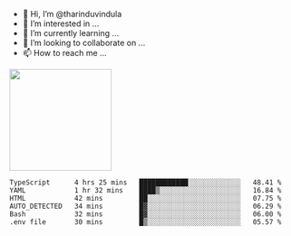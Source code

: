 - 👋 Hi, I’m @tharinduvindula
- 👀 I’m interested in ...
- 🌱 I’m currently learning ...
- 💞️ I’m looking to collaborate on ...
- 📫 How to reach me ...

<!---
tharinduvindula/tharinduvindula is a ✨ special ✨ repository because its `README.md` (this file) appears on your GitHub profile.
You can click the Preview link to take a look at your changes.
--->

<img height="180em" src="https://github-readme-stats.vercel.app/api?username=tharinduvindula&show_icons=true&hide_border=false&&count_private=true&include_all_commits=true" />


<!--START_SECTION:waka-->

```text
TypeScript      4 hrs 25 mins   ████████████░░░░░░░░░░░░░   48.41 %
YAML            1 hr 32 mins    ████▒░░░░░░░░░░░░░░░░░░░░   16.84 %
HTML            42 mins         ██░░░░░░░░░░░░░░░░░░░░░░░   07.75 %
AUTO_DETECTED   34 mins         █▓░░░░░░░░░░░░░░░░░░░░░░░   06.29 %
Bash            32 mins         █▓░░░░░░░░░░░░░░░░░░░░░░░   06.00 %
.env file       30 mins         █▒░░░░░░░░░░░░░░░░░░░░░░░   05.57 %
```

<!--END_SECTION:waka-->
